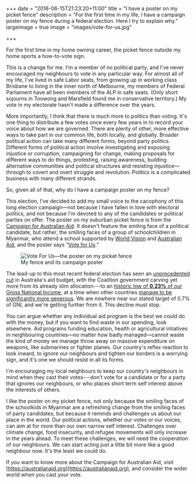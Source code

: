 +++
date = "2016-06-15T21:23:20+11:00"
title = "I have a poster on my picket fence"
description = "For the first time in my life, I have a campaign poster on my fence during a federal election. Here I try to explain why."
largeimage = true
image = "images/vote-for-us.jpg"

+++

For the first time in my home owning career, the picket fence outside my home sports a how-to-vote sign. 

This is a change for me. I'm a member of no political party, and I've never encouraged my neighbours to vote in any particular way. For almost all of my life, I've lived in safe Labor seats, from growing up in working class Brisbane to living in the inner north of Melbourne, my members of Federal Parliament have all been members of the ALP in safe seats. (Only short sojourns in Toowong and Marsfield found me in conservative territory.) My vote in my electorate hasn't made a difference over the years. 

More importantly, I think that there is much more to politics than voting. It's one thing to distribute a few votes once every few years in to record your voice about how we are governed. There are plenty of other, more effective ways to take part in our common life, both locally, and globally. Broader political action can take many different forms, beyond party politics. Different forms of political action involve investigating and exposing injustice or corruption, campaigning for change, making proposals for different ways to do things, protesting, raising awareness, building alternative communities and political structures and resisting injustice—through to covert and overt struggle and revolution. Politics is a complicated business with many different strands.

So, given all of that, why do I have a campaign poster on my fence?

<!--more-->

This election, I’ve decided to add my small voice to the cacophony of this long election campaign—not because I have fallen in love with electoral politics, and not because I'm devoted to any of the candidates or political parties on offer. The poster on my suburban picket fence is from the [Campaign for Australian Aid](https://austrlaianaid.org/). It doesn't feature the smiling face of a political candidate, but rather, the smiling faces of a group of schoolchildren in Myanmar, who attend a school supported by [World Vision](https://www.worldvision.com.au/) and [Australian Aid](http://australianaid.org/), and the poster says “[Vote for Us](https://australianaid.org/pledge).” 

<figure>
	<img src="/images/vote-for-us.jpg" alt="Vote For Us—the poster on my picket fence">
	<figcaption>My fence and its campaign poster</figcaption>
</figure>

The lead-up to this most recent federal election has seen an [unprecedented cut](https://stoptheclock.org.au) in Australia's aid budget, with the Coalition government carving yet more from its already slim allocation---to an [historic low of <b>0.23%</b> of our Gross National Income](http://www.theguardian.com/australia-news/2016/may/04/budget-cut-of-224m-leaves-foreign-aid-at-record-low-say-aid-groups), at a time when other countries [manage to be significantly more generous](https://theconversation.com/savage-budget-cuts-pull-australia-down-in-foreign-aid-rankings-58854). We are nowhere near our stated  target of 0.7% of GNI, and we're getting further from it. This decline must stop. 

You can argue whether any individual aid program is the best we could do with the money, but if you want to find waste in our spending, look elsewhere. Aid programs funding education, health or agricultural intiatives in neighbouring countries—no matter how badly managed—cannot waste the kind of money we manage throw away on massive expenditure on weapons, like submarines or fighter planes. Our country's reflex reaction to look inward, to ignore our neighbours and tighten our borders is a worrying sign, and it's one we should resist in all its forms. 

I'm encouraging my local neighbours to keep our <em>country's</em> neighbours in mind when they cast their votes---don't vote for a candidate or for a party that ignores our neighbours, or who places short term self interest above the interests of others.

I like the poster on my picket fence, not only because the smiling faces of the schoolkids in Myanmar are a refreshing change from the smiling faces of party candidates, but because it reminds and challenges us about our place in the world. Our political actions, whether our votes or our voices, can aim at for more than our own narrow self interest. Challenges over climate change, food insecurity, and refugee movements will only increase in the years ahead. To meet these challenges, we will need the cooperation of our neighbours.  We can start acting just a little bit more like a good neighbour now. It's the least we could do.

If you want to know more about the Campaign for Australian Aid, visit [https://australianaid.org](https://australianaid.org), and consider the wider world when you cast your vote.
